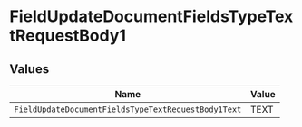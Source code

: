 # FieldUpdateDocumentFieldsTypeTextRequestBody1


## Values

| Name                                                | Value                                               |
| --------------------------------------------------- | --------------------------------------------------- |
| `FieldUpdateDocumentFieldsTypeTextRequestBody1Text` | TEXT                                                |
